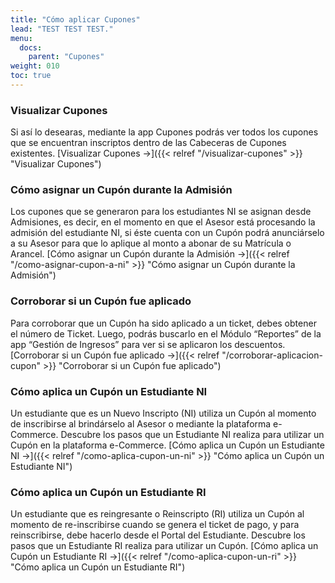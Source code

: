 ```yaml
---
title: "Cómo aplicar Cupones"
lead: "TEST TEST TEST."
menu:
  docs:
    parent: "Cupones"
weight: 010
toc: true
---
```


### Visualizar Cupones

Si así lo desearas, mediante la app Cupones podrás ver todos los cupones que se encuentran inscriptos dentro de las Cabeceras de Cupones existentes. [Visualizar Cupones →]({{< relref "/visualizar-cupones" >}} "Visualizar Cupones")

### Cómo asignar un Cupón durante la Admisión

Los cupones que se generaron para los estudiantes NI se asignan desde Admisiones, es decir, en el momento en que el Asesor está procesando la admisión del estudiante NI, si éste cuenta con un Cupón podrá anunciárselo a su Asesor para que lo aplique al monto a abonar de su Matrícula o Arancel. [Cómo asignar un Cupón durante la Admisión →]({{< relref "/como-asignar-cupon-a-ni" >}} "Cómo asignar un Cupón durante la Admisión")

### Corroborar si un Cupón fue aplicado

Para corroborar que un Cupón ha sido aplicado a un ticket, debes obtener el número de Ticket. Luego, podrás buscarlo en el Módulo “Reportes” de la app “Gestión de Ingresos” para ver si se aplicaron los descuentos. [Corroborar si un Cupón fue aplicado →]({{< relref "/corroborar-aplicacion-cupon" >}} "Corroborar si un Cupón fue aplicado")

### Cómo aplica un Cupón un Estudiante NI

Un estudiante que es un Nuevo Inscripto (NI) utiliza un Cupón al momento de inscribirse al brindárselo al Asesor o mediante la plataforma e-Commerce. Descubre los pasos que un Estudiante NI realiza para utilizar un Cupón en la plataforma e-Commerce. [Cómo aplica un Cupón un Estudiante NI →]({{< relref "/como-aplica-cupon-un-ni" >}} "Cómo aplica un Cupón un Estudiante NI")

### Cómo aplica un Cupón un Estudiante RI

Un estudiante que es reingresante o Reinscripto (RI) utiliza un Cupón al momento de re-inscribirse cuando se genera el ticket de pago, y para reinscribirse, debe hacerlo desde el Portal del Estudiante. Descubre los pasos que un Estudiante RI realiza para utilizar un Cupón. [Cómo aplica un Cupón un Estudiante RI →]({{< relref "/como-aplica-cupon-un-ri" >}} "Cómo aplica un Cupón un Estudiante RI")

